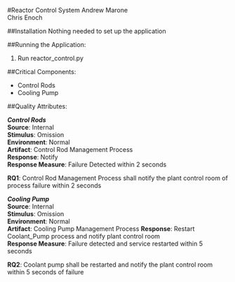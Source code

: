 #Reactor Control System
Andrew Marone  
Chris Enoch

##Installation
Nothing needed to set up the application

##Running the Application:
1. Run reactor_control.py

##Critical Components:
- Control Rods
- Cooling Pump

##Quality Attributes:

_**Control Rods**_  
**Source**: Internal   
**Stimulus**: Omission  
**Environment**: Normal  
**Artifact**: Control Rod Management Process  
**Response**: Notify   
**Response Measure**: Failure Detected within 2 seconds  

**RQ1**: Control Rod Management Process shall notify the plant control room of process failure within 2 seconds

_**Cooling Pump**_  
**Source**: Internal   
**Stimulus**: Omission  
**Environment**: Normal  
**Artifact**: Cooling Pump Management Process 
**Response**: Restart Coolant_Pump process and notify plant control room  
**Response Measure**: Failure detected and service restarted within 5 seconds

**RQ2**: Coolant pump shall be restarted and notify the plant control room within 5 seconds of failure
